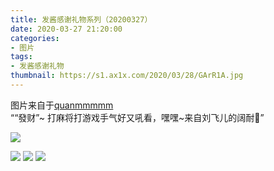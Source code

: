 ```yaml
---
title: 发酱感谢礼物系列（20200327）
date: 2020-03-27 21:20:00
categories:
- 图片
tags:
- 发酱感谢礼物
thumbnail: https://s1.ax1x.com/2020/03/28/GArR1A.jpg
---
```


图片来自于<a href="https://weibo.com/p/1005051720171447" target="_blank">quanmmmmm</a><br/>““發财”~ 打麻将打游戏手气好又吼看，嘿嘿~来自刘飞儿的阔耐🎁”

<!-- 正文第一张图片为 thumbnail 图。 -->

![](https://s1.ax1x.com/2020/03/28/GArR1A.jpg)

<!--more-->

![](https://i.loli.net/2020/03/28/BrgSkEF4ZNJ1DjK.jpg)
![](https://i.loli.net/2020/03/28/Y7529AafumJ4dkr.jpg)
![](https://s1.ax1x.com/2020/03/28/GAr2pd.jpg)
